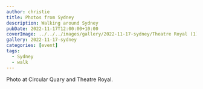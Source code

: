 ```yaml
---
author: christie
title: Photos from Sydney
description: Walking around Sydney
pubDate: 2022-11-17T12:00:00+10:00
coverImage: ../../../images/gallery/2022-11-17-sydney/Theatre Royal (1).jpeg
gallery: 2022-11-17-sydney
categories: [event]
tags:
  - Sydney
  - walk
---
```


Photo at Circular Quary and Theatre Royal.
